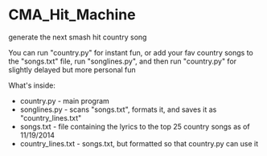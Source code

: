 CMA_Hit_Machine
===============

generate the next smash hit country song

You can run "country.py" for instant fun, or add your fav country songs to the "songs.txt" file, run "songlines.py", and then run "country.py" for slightly delayed but more personal fun

What's inside:
  * country.py - main program
  * songlines.py - scans "songs.txt", formats it, and saves it as "country_lines.txt"
  * songs.txt - file containing the lyrics to the top 25 country songs as of 11/19/2014
  * country_lines.txt - songs.txt, but formatted so that country.py can use it
